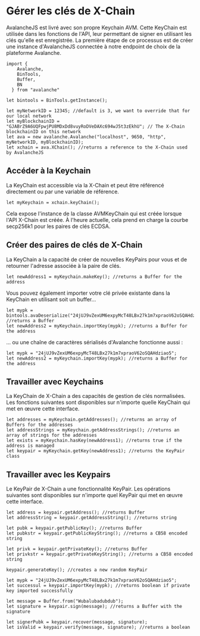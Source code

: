 # Gérer les clés de X-Chain

AvalancheJS est livré avec son propre Keychain AVM. Cette KeyChain est utilisée dans les fonctions de l'API, leur permettant de signer en utilisant les clés qu'elle est enregistrée. La première étape de ce processus est de créer une instance d'AvalancheJS connectée à notre endpoint de choix de la plateforme Avalanche.

```text
import {
    Avalanche,
    BinTools,
    Buffer,
    BN
  } from "avalanche"

let bintools = BinTools.getInstance();

let myNetworkID = 12345; //default is 3, we want to override that for our local network
let myBlockchainID = "GJABrZ9A6UQFpwjPU8MDxDd8vuyRoDVeDAXc694wJ5t3zEkhU"; // The X-Chain blockchainID on this network
let ava = new avalanche.Avalanche("localhost", 9650, "http", myNetworkID, myBlockchainID);
let xchain = ava.XChain(); //returns a reference to the X-Chain used by AvalancheJS
```

## Accéder à la Keychain<a id="accessing-the-keychain"></a>

La KeyChain est accessible via la X-Chain et peut être référencé directement ou par une variable de référence.

```text
let myKeychain = xchain.keyChain();
```

Cela expose l'instance de la classe AVMKeyChain qui est créée lorsque l'API X-Chain est créée. À l'heure actuelle, cela prend en charge la courbe secp256k1 pour les paires de clés ECDSA.

## Créer des paires de clés de X-Chain<a id="creating-x-chain-key-pairs"></a>

La KeyChain a la capacité de créer de nouvelles KeyPairs pour vous et de retourner l'adresse associée à la paire de clés.

```text
let newAddress1 = myKeychain.makeKey(); //returns a Buffer for the address
```

Vous pouvez également importer votre clé privée existante dans la KeyChain en utilisant soit un buffer…

```text
let mypk = bintools.avaDeserialize("24jUJ9vZexUM6expyMcT48LBx27k1m7xpraoV62oSQAHdziao5"); //returns a Buffer
let newAddress2 = myKeychain.importKey(mypk); //returns a Buffer for the address
```

… ou une chaîne de caractères sérialisés d'Avalanche fonctionne aussi :

```text
let mypk = "24jUJ9vZexUM6expyMcT48LBx27k1m7xpraoV62oSQAHdziao5";
let newAddress2 = myKeychain.importKey(mypk); //returns a Buffer for the address
```

## Travailler avec Keychains<a id="working-with-keychains"></a>

La KeyChain de X-Chain a des capacités de gestion de clés normalisées. Les fonctions suivantes sont disponibles sur n'importe quelle KeyChain qui met en œuvre cette interface.

```text
let addresses = myKeychain.getAddresses(); //returns an array of Buffers for the addresses
let addressStrings = myKeychain.getAddressStrings(); //returns an array of strings for the addresses
let exists = myKeychain.hasKey(newAddress1); //returns true if the address is managed
let keypair = myKeychain.getKey(newAddress1); //returns the KeyPair class
```

## Travailler avec les Keypairs<a id="working-with-keypairs"></a>

Le KeyPair de X-Chain a une fonctionnalité KeyPair. Les opérations suivantes sont disponibles sur n'importe quel KeyPair qui met en œuvre cette interface.

```text
let address = keypair.getAddress(); //returns Buffer
let addressString = keypair.getAddressString(); //returns string

let pubk = keypair.getPublicKey(); //returns Buffer
let pubkstr = keypair.getPublicKeyString(); //returns a CB58 encoded string

let privk = keypair.getPrivateKey(); //returns Buffer
let privkstr = keypair.getPrivateKeyString(); //returns a CB58 encoded string

keypair.generateKey(); //creates a new random KeyPair

let mypk = "24jUJ9vZexUM6expyMcT48LBx27k1m7xpraoV62oSQAHdziao5";
let successul = keypair.importKey(mypk); //returns boolean if private key imported successfully

let message = Buffer.from("Wubalubadubdub");
let signature = keypair.sign(message); //returns a Buffer with the signature

let signerPubk = keypair.recover(message, signature);
let isValid = keypair.verify(message, signature); //returns a boolean
```

